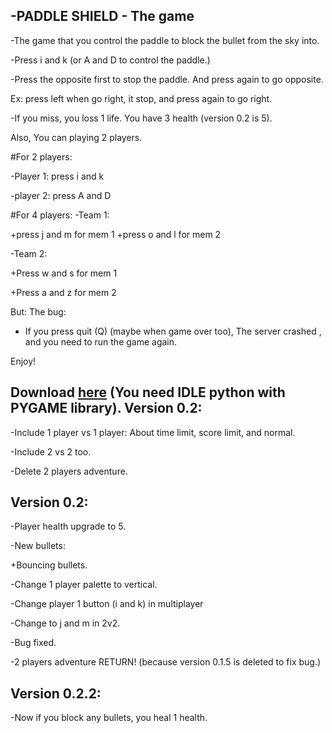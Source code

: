 -PADDLE SHIELD - The game
-


-The game that you control the paddle to block the bullet from the sky into.

-Press i and k (or A and D to control the paddle.)

-Press the opposite first to stop the paddle.
 And press again to go opposite.

 Ex: press left when go right, it stop, and press again to go right.

-If you miss, you loss 1 life. You have 3 health (version 0.2 is 5).

Also, You can playing 2 players.

#For 2 players: 

-Player 1: press i and k

-player 2: press A and D

#For 4 players:
-Team 1:


+press j and m for mem 1
+press o and l for mem 2

-Team 2:

+Press w and s for mem 1

+Press a and z for mem 2


But: The bug: 
- If you press quit (Q) (maybe when game over too), The server crashed , and you need to run the game again.

Enjoy!

Download [here](https://github.com/ThanhTails/Paddle-Shield---The-game) (You need IDLE python with PYGAME library).
Version 0.2:
-

-Include 1 player vs 1 player:
About time limit, score limit, and normal.

-Include 2 vs 2 too.

-Delete 2 players adventure.

Version 0.2:
-

-Player health upgrade to 5.

-New bullets:

+Bouncing bullets.


-Change 1 player palette to vertical.

-Change player 1 button (i and k) in multiplayer

-Change to j and m in 2v2.

-Bug fixed.

-2 players adventure RETURN! (because version 0.1.5 is deleted to fix bug.)

Version 0.2.2:
-

-Now if you block any bullets, you heal 1 health.